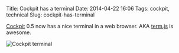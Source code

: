 Title: Cockpit has a terminal
Date: 2014-04-22 16:06
Tags: cockpit, technical
Slug: cockpit-has-terminal

[Cockpit][] 0.5 now has a nice terminal in a web browser. AKA
[term.js][] is awesome.  
  
![Cockpit terminal](images/cockpit-terminal.png)

  [Cockpit]: http://cockpit-project.org/
  [term.js]: https://github.com/chjj/term.js/
